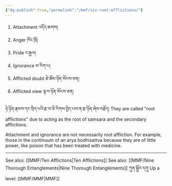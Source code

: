```yaml
---
{"dg-publish":true,"permalink":"/mmf/six-root-afflictions/"}
---
```


1. Attachment འདོད་ཆགས།
2. Anger ཁོང་ཁྲོ།
3. Pride ང་རྒྱལ།
4. Ignorance མ་རིག་པ།
5. Afflicted doubt ཐེ་ཚོམ་ཉོན་མོངས་ཅན།
6. Afflicted view ལྟ་བ་ཉོན་མོངས་ཅན།

ཉེ་ཉོན་རྣམས་དང་སྲིད་པའི་རྩ་བ་ཅི་རིགས་བྱེད་པས་ན་རྩ་ཉོན་ཞེས་བརྗོད།
They are called "root afflictions" due to acting as the root of samsara and the secondary afflictions.

Attachment and ignorance are not necessarily root affliction. For example, those in the continuum of an arya bodhisattva because they are of little power, like poison that has been treated with medicine.



---
See also: [[MMF/Ten Afflictions\|Ten Afflictions]]
See also: [[MMF/Nine Thorough Entanglements\|Nine Thorough Entanglements]] ཀུན་སྦྱོར་དགུ
Up a level: [[MMF/MMF\|MMF]]

